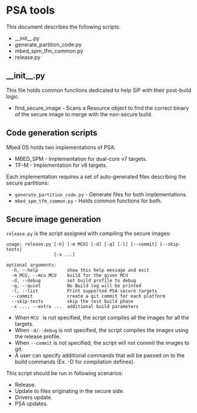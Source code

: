 # PSA tools

This document describes the following scripts:

* \_\_init\_\_.py
* generate_partition_code.py
* mbed_spm_tfm_common.py
* release.py

## \_\_init\_\_.py

This file holds common functions dedicated to help SiP with their post-build logic.

* find_secure_image - Scans a Resource object to find the correct binary of the secure image to merge with the non-secure build.

## Code generation scripts

Mbed OS holds two implementations of PSA:

* MBED_SPM - Implementation for dual-core v7 targets.
* TF-M - Implementation for v8 targets.

Each implementation requires a set of auto-generated files describing the secure partitions:

* `generate_partition_code.py` - Generate files for both implementations.
* `mbed_spm_tfm_common.py` - Holds common functions for both.

## Secure image generation

`release.py` is the script assigned with compiling the secure images:

```
usage: release.py [-h] [-m MCU] [-d] [-q] [-l] [--commit] [--skip-tests]
                  [-x ...]

optional arguments:
  -h, --help           show this help message and exit
  -m MCU, --mcu MCU    build for the given MCU
  -d, --debug          set build profile to debug
  -q, --quiet          No Build log will be printed
  -l, --list           Print supported PSA secure targets
  --commit             create a git commit for each platform
  --skip-tests         skip the test build phase
  -x ..., --extra ...  additional build parameters
```

* When `MCU ` is not specified, the script compiles all the images for all the targets.
* When `-d/--debug` is not specified, the script compiles the images using the release profile.
* When `--commit` is not specified, the script will not commit the images to git.
* A user can specify additional commands that will be passed on to the build commands (Ex. -D for compilation defines).

This script should be run in following scenarios:

* Release.
* Update to files originating in the secure side.
* Drivers update.
* PSA updates.
